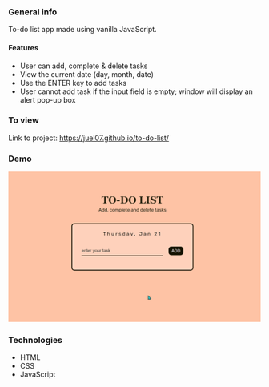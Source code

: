 ### General info

To-do list app made using vanilla JavaScript.

#### Features

- User can add, complete & delete tasks
- View the current date (day, month, date)
- Use the ENTER key to add tasks
- User cannot add task if the input field is empty; window will display an alert pop-up box

### To view

Link to project: https://juel07.github.io/to-do-list/

### Demo

![website demo](website-demo.gif)

### Technologies

- HTML
- CSS
- JavaScript
